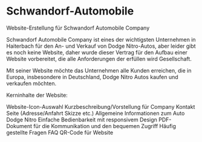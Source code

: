 # Schwandorf-Automobile

Website-Erstellung für Schwandorf Automobile Company

Schwandorf Automobile Company ist eines der wichtigsten Unternehmen in Haiterbach für den An- und Verkauf von Dodge Nitro-Autos, aber leider gibt es noch keine Website, daher wurde dieser Vertrag für den Aufbau einer Website vorbereitet, die alle Anforderungen der erfüllen wird Gesellschaft.

Mit seiner Website möchte das Unternehmen alle Kunden erreichen, die in Europa, insbesondere in Deutschland, Dodge Nitro Autos kaufen und verkaufen möchten.

Kerninhalte der Website:

Website-Icon-Auswahl
Kurzbeschreibung/Vorstellung für Company
Kontakt Seite (Adresse/Anfahrt Skizze etc.)
Allgemeine Informationen zum Auto Dodge Nitro
Einfache Bedienbarkeit mit responsivem Design
PDF-Dokument für die Kommunikation und den bequemen Zugriff
Häufig gestellte Fragen FAQ
QR-Code für Website
